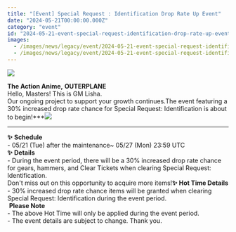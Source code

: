 ```yaml
---
title: "[Event] Special Request : Identification Drop Rate Up Event"
date: "2024-05-21T00:00:00.000Z"
category: "event"
id: "2024-05-21-event-special-request-identification-drop-rate-up-event"
images:
  - /images/news/legacy/event/2024-05-21-event-special-request-identification-drop-rate-up-event/91d0afb5a7d7402e9cac5d31b5151583.webp
  - /images/news/legacy/event/2024-05-21-event-special-request-identification-drop-rate-up-event/873ade4dc0c84cb085fcd2993011ba25_002.webp
---
```


![](/images/news/legacy/event/2024-05-21-event-special-request-identification-drop-rate-up-event/91d0afb5a7d7402e9cac5d31b5151583.webp)  

**The Action Anime,** **OUTERPLANE**  
Hello, Masters! This is GM Lisha.  
Our ongoing project to support your growth continues.The event featuring a 30% increased drop rate chance for Special Request: Identification is about to begin!***![](/images/news/legacy/event/2024-05-21-event-special-request-identification-drop-rate-up-event/873ade4dc0c84cb085fcd2993011ba25_002.webp)  
***  
**✨** **Schedule**  
\- 05/21 (Tue) after the maintenance~ 05/27 (Mon) 23:59 UTC  
**✨** **Details**  
\- During the event period, there will be a 30% increased drop rate chance for gears, hammers, and Clear Tickets when clearing Special Request: Identification.  
Don't miss out on this opportunity to acquire more items!**✨** **Hot Time Details**  
\- 30% increased drop rate chance items will be granted when clearing Special Request: Identification during the event period.  
 **Please Note**  
\- The above Hot Time will only be applied during the event period.  
\- The event details are subject to change. Thank you.
